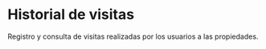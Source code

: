 # Historial de visitas

Registro y consulta de visitas realizadas por los usuarios a las propiedades.
